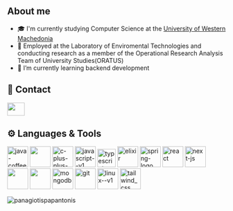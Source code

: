 ## About me

- 🎓 I'm currently studying Computer Science at the [University of Western Machedonia](https://www.uowm.gr/)
- 🔭 Employed at the Laboratory of Enviromental Technologies and conducting research as a member of the Operational Research Analysis Team of University Studies(ORATUS)
- 🌱 I’m currently learning backend development

## 💬 Contact

<a href="https://www.linkedin.com/in/dimitrios-papakonstantinou-44a7672b3/"><img align="center" src="https://raw.githubusercontent.com/rahuldkjain/github-profile-readme-generator/master/src/images/icons/Social/linked-in-alt.svg" height="30" width="40" /></a>


## ⚙️ Languages & Tools
<a href="https://docs.oracle.com/javase/8/docs/technotes/guides/language/index.html"><img width="48" height="48" src="https://img.icons8.com/color/48/java-coffee-cup-logo--v1.png" alt="java-coffee-cup-logo--v1"/></a>
<a href="https://go.dev/"><img src="https://go.dev/blog/go-brand/Go-Logo/PNG/Go-Logo_Aqua.png" height="48" width="48" /></a>
<a href="https://isocpp.org/"><img width="48" height="48" src="https://img.icons8.com/color/48/c-plus-plus-logo.png" alt="c-plus-plus-logo"/></a>
<a href="https://developer.mozilla.org/en-US/docs/Web/JavaScript"><img width="48" height="48" src="https://img.icons8.com/color/48/javascript--v1.png" alt="javascript--v1"/></a>
<a href="https://developer.mozilla.org/en-US/docs/Web/JavaScript"><img width="42" height="42" src="https://upload.wikimedia.org/wikipedia/commons/thumb/4/4c/Typescript_logo_2020.svg/240px-Typescript_logo_2020.svg.png" alt="typescript"/></a>
<a href="https://elixir-lang.org/"><img width="48" height="48" src="https://cdn.icon-icons.com/icons2/2699/PNG/512/elixir_lang_logo_icon_169207.png" alt="elixir"/></a>
<a href="https://spring.io/projects/spring-boot"><img width="48" height="48" src="https://img.icons8.com/color/48/spring-logo.png" alt="spring-logo"/></a>
<a href="https://react.dev/"><img width="48" height="48" src="https://img.icons8.com/officel/40/react.png" alt="react"/></a>
<a href="https://nextjs.org/"><img width="48" height="48" src="https://static-00.iconduck.com/assets.00/nextjs-icon-512x512-y563b8iq.png" alt="next-js"/></a>
<a href="https://www.mysql.com/"><img width="48" height="48" src="https://www.mysql.com/common/logos/logo-mysql-170x115.png"/></a>
<a href="https://www.postgresql.org/"><img width="48" height="48" src="https://wiki.postgresql.org/images/3/30/PostgreSQL_logo.3colors.120x120.png"/></a>
<a href="https://www.mongodb.com/"><img width="48" height="48" src="https://img.icons8.com/color/48/mongodb.png" alt="mongodb"/></a>
<a href="https://git-scm.com/"><img width="48" height="48" src="https://img.icons8.com/color/48/git.png" alt="git"/></a>
<a href="https://www.linux.org/"><img width="48" height="48" src="https://img.icons8.com/color/48/linux--v1.png" alt="linux--v1"/></a>
<a href="https://tailwindcss.com/"><img width="48" height="48" src="https://img.icons8.com/material-sharp/24/tailwind_css.png" alt="tailwind_css"/></a>

<p><img align="center" src="https://github-readme-stats.vercel.app/api/top-langs?username=Turtel216&hide=html,css,cmake&show_icons=true&locale=en&layout=compact&theme=tokyonight" alt="panagiotispapantonis" /></p>
